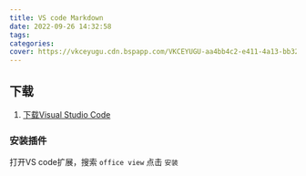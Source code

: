 ```yaml
---
title: VS code Markdown
date: 2022-09-26 14:32:58
tags:
categories:
cover: https://vkceyugu.cdn.bspapp.com/VKCEYUGU-aa4bb4c2-e411-4a13-bb32-deb6e6bc91d3/3b83c236-a2dd-47f5-b7c2-4756ed74b3e5.png
---
```

## 下载

1. [下载Visual Studio Code](https://code.visualstudio.com/)

### 安装插件

打开VS code扩展，搜索 `office view` 点击 `安装`
